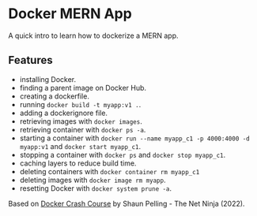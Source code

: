 # Docker MERN App

A quick intro to learn how to dockerize a MERN app.

## Features

- installing Docker.
- finding a parent image on Docker Hub.
- creating a dockerfile.
- running `docker build -t myapp:v1 .`.
- adding a dockerignore file.
- retrieving images with `docker images`.
- retrieving container with `docker ps -a`.
- starting a container with `docker run --name myapp_c1 -p 4000:4000 -d myapp:v1` and `docker start myapp_c1`.
- stopping a container with `docker ps` and `docker stop myapp_c1`.
- caching layers to reduce build time.
- deleting containers with `docker container rm myapp_c1`
- deleting images with `docker image rm myapp`.
- resetting Docker with `docker system prune -a`.

Based on [Docker Crash Course](https://www.youtube.com/playlist?list=PL4cUxeGkcC9hxjeEtdHFNYMtCpjNBm3h7) by Shaun Pelling - The Net Ninja (2022).

